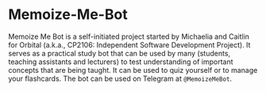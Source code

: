 # Memoize-Me-Bot
Memoize Me Bot is a self-initiated project started by Michaelia and Caitlin for Orbital (a.k.a., CP2106: Independent Software Development Project). It serves as a practical study bot that can be used by many (students, teaching assistants and lecturers) to test understanding of important concepts that are being taught. It can be used to quiz yourself or to manage your flashcards. The bot can be used on Telegram at `@MemoizeMeBot`.
